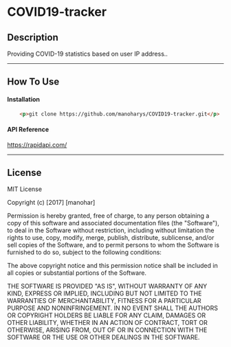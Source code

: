 # COVID19-tracker
    
## Description

Providing COVID-19 statistics based on user IP address..


---

## How To Use

#### Installation


```html
    <p>git clone https://github.com/manoharys/COVID19-tracker.git</p>
```
    

#### API Reference
https://rapidapi.com/

---

## License
MIT License

Copyright (c) [2017] [manohar]

Permission is hereby granted, free of charge, to any person obtaining a copy
of this software and associated documentation files (the "Software"), to deal
in the Software without restriction, including without limitation the rights
to use, copy, modify, merge, publish, distribute, sublicense, and/or sell
copies of the Software, and to permit persons to whom the Software is
furnished to do so, subject to the following conditions:

The above copyright notice and this permission notice shall be included in all
copies or substantial portions of the Software.

THE SOFTWARE IS PROVIDED "AS IS", WITHOUT WARRANTY OF ANY KIND, EXPRESS OR
IMPLIED, INCLUDING BUT NOT LIMITED TO THE WARRANTIES OF MERCHANTABILITY,
FITNESS FOR A PARTICULAR PURPOSE AND NONINFRINGEMENT. IN NO EVENT SHALL THE
AUTHORS OR COPYRIGHT HOLDERS BE LIABLE FOR ANY CLAIM, DAMAGES OR OTHER
LIABILITY, WHETHER IN AN ACTION OF CONTRACT, TORT OR OTHERWISE, ARISING FROM,
OUT OF OR IN CONNECTION WITH THE SOFTWARE OR THE USE OR OTHER DEALINGS IN THE
SOFTWARE.

